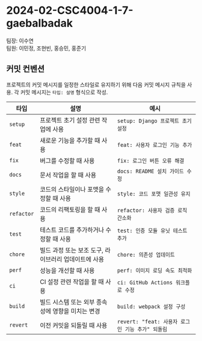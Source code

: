 # 2024-02-CSC4004-1-7-gaebalbadak
팀장: 이수연  
팀원: 이민정, 조현빈, 홍승민, 홍준기


## 커밋 컨벤션

프로젝트의 커밋 메시지를 일정한 스타일로 유지하기 위해 다음 커밋 메시지 규칙을 사용. 각 커밋 메시지는 `타입: 설명` 형식으로 작성.

| 타입      | 설명                                      | 예시                         |
|-----------|-----------------------------------------|------------------------------|
| `setup`   | 프로젝트 초기 설정 관련 작업에 사용             | `setup: Django 프로젝트 초기 설정`  |
| `feat`    | 새로운 기능을 추가할 때 사용                  | `feat: 사용자 로그인 기능 추가`     |
| `fix`     | 버그를 수정할 때 사용                       | `fix: 로그인 버튼 오류 해결`        |
| `docs`    | 문서 작업을 할 때 사용                      | `docs: README 설치 가이드 수정`      |
| `style`   | 코드의 스타일이나 포맷을 수정할 때 사용         | `style: 코드 포맷 일관성 유지`       |
| `refactor`| 코드의 리팩토링을 할 때 사용                  | `refactor: 사용자 검증 로직 간소화`   |
| `test`    | 테스트 코드를 추가하거나 수정할 때 사용          | `test: 인증 모듈 유닛 테스트 추가`    |
| `chore`   | 빌드 과정 또는 보조 도구, 라이브러리 업데이트에 사용 | `chore: 의존성 업데이트`             |
| `perf`    | 성능을 개선할 때 사용                       | `perf: 이미지 로딩 속도 최적화`      |
| `ci`      | CI 설정 관련 작업을 할 때 사용               | `ci: GitHub Actions 워크플로 수정`  |
| `build`   | 빌드 시스템 또는 외부 종속성에 영향을 미치는 변경  | `build: webpack 설정 구성`        |
| `revert`  | 이전 커밋을 되돌릴 때 사용                   | `revert: "feat: 사용자 로그인 기능 추가" 되돌림` |